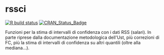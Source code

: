 # rssci

[![R build status](https://github.com/gibonet/rssci/workflows/R-CMD-check/badge.svg)](https://github.com/gibonet/rssci/actions)
[![CRAN\_Status\_Badge](http://www.r-pkg.org/badges/version/rssci)](http://cran.r-project.org/package=rssci)

Funzioni per la stima di intervalli di confidenza con i dati RSS (salari). In parte riprese dalla documentazione metodologica dell'Ust, più correzioni di FC, più la stima di intervalli di confidenza su altri quantili (oltre alla mediana...).